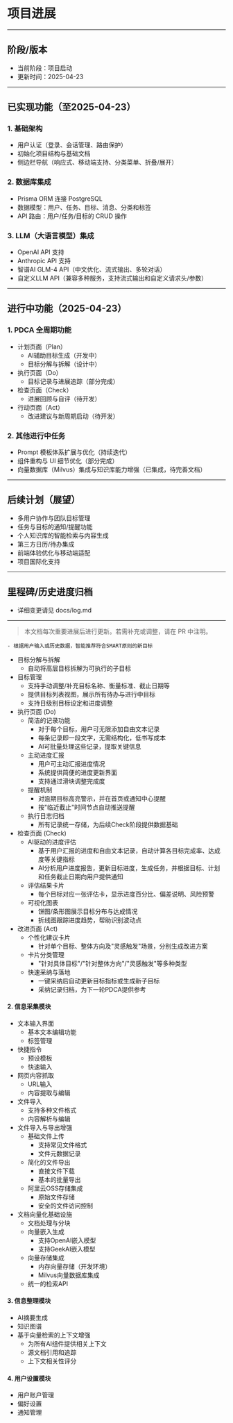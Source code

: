 # 项目进展

---

## 阶段/版本
- 当前阶段：项目启动
- 更新时间：2025-04-23

---

## 已实现功能（至2025-04-23）

### 1. 基础架构
- 用户认证（登录、会话管理、路由保护）
- 初始化项目结构与基础文档
- 侧边栏导航（响应式、移动端支持、分类菜单、折叠/展开）

### 2. 数据库集成
- Prisma ORM 连接 PostgreSQL
- 数据模型：用户、任务、目标、消息、分类和标签
- API 路由：用户/任务/目标的 CRUD 操作

### 3. LLM（大语言模型）集成
- OpenAI API 支持
- Anthropic API 支持
- 智谱AI GLM-4 API（中文优化、流式输出、多轮对话）
- 自定义LLM API（兼容多种服务，支持流式输出和自定义请求头/参数）

---

## 进行中功能（2025-04-23）

### 1. PDCA 全周期功能
- 计划页面（Plan）
  - AI辅助目标生成（开发中）
  - 目标分解与拆解（设计中）
- 执行页面（Do）
  - 目标记录与进展追踪（部分完成）
- 检查页面（Check）
  - 进展回顾与自评（待开发）
- 行动页面（Act）
  - 改进建议与新周期启动（待开发）

### 2. 其他进行中任务
- Prompt 模板体系扩展与优化（持续迭代）
- 组件重构与 UI 细节优化（部分完成）
- 向量数据库（Milvus）集成与知识库能力增强（已集成，待完善文档）

---

## 后续计划（展望）
- 多用户协作与团队目标管理
- 任务与目标的通知/提醒功能
- 个人知识库的智能检索与内容生成
- 第三方日历/待办集成
- 前端体验优化与移动端适配
- 项目国际化支持

---

## 里程碑/历史进度归档
- 详细变更请见 docs/log.md

---

> 本文档每次重要进展后进行更新。若需补充或调整，请在 PR 中注明。

<!-- progress start -->

    - 根据用户输入或历史数据，智能推荐符合SMART原则的新目标
  - 目标分解与拆解
    - 自动将高层目标拆解为可执行的子目标
  - 目标管理
    - 支持手动调整/补充目标名称、衡量标准、截止日期等
    - 提供目标列表视图，展示所有待办与进行中目标
    - 支持日级别目标设定和进度调整
- 执行页面 (Do)
  - 简洁的记录功能
    - 对于每个目标，用户可无限添加自由文本记录
    - 每条记录即一段文字，无需结构化，低书写成本
    - AI可批量处理这些记录，提取关键信息
  - 主动进度汇报
    - 用户可主动汇报进度情况
    - 系统提供简便的进度更新界面
    - 支持通过滑块调整完成度
  - 提醒机制
    - 对逾期目标高亮警示，并在首页或通知中心提醒
    - 按"临近截止"时间节点自动推送提醒
  - 执行日志归档
    - 所有记录统一存储，为后续Check阶段提供数据基础
- 检查页面 (Check)
  - AI驱动的进度评估
    - 基于用户汇报的进度和自由文本记录，自动计算各目标完成率、达成度等关键指标
    - AI分析用户进度报告，更新目标进度，生成任务，并根据目标、计划和任务截止日期向用户提供通知
  - 评估结果卡片
    - 每个目标对应一张评估卡，显示进度百分比、偏差说明、风险预警
  - 可视化图表
    - 饼图/条形图展示目标分布与达成情况
    - 折线图跟踪进度趋势，帮助识别波动点
- 改进页面 (Act)
  - 个性化建议卡片
    - 针对单个目标、整体方向及"灵感触发"场景，分别生成改进方案
  - 卡片分类管理
    - "针对具体目标"/"针对整体方向"/"灵感触发"等多种类型
  - 快速采纳与落地
    - 一键采纳后自动更新目标指标或生成新子目标
    - 采纳记录归档，为下一轮PDCA提供参考

#### 2. 信息采集模块
- 文本输入界面
  - 基本文本编辑功能
  - 标签管理
- 快捷指令
  - 预设模板
  - 快速输入
- 网页内容抓取
  - URL输入
  - 内容提取与编辑
- 文件导入
  - 支持多种文件格式
  - 内容解析与编辑
- 文件导入与导出增强
  - 基础文件上传
    - 支持常见文件格式
    - 文件元数据记录
  - 简化的文件导出
    - 直接文件下载
    - 基本的批量导出
  - 阿里云OSS存储集成
    - 原始文件存储
    - 安全的文件访问控制
- 文档向量化基础设施
  - 文档处理与分块
  - 向量嵌入生成
    - 支持OpenAI嵌入模型
    - 支持GeekAI嵌入模型
  - 向量存储集成
    - 内存向量存储（开发环境）
    - Milvus向量数据库集成
  - 统一的检索API

#### 3. 信息整理模块
- AI摘要生成
- 知识图谱
- 基于向量检索的上下文增强
  - 为所有AI组件提供相关上下文
  - 源文档引用和追踪
  - 上下文相关性评分

#### 4. 用户设置模块
- 用户账户管理
- 偏好设置
- 通知管理

